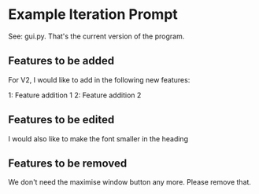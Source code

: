 # Example Iteration Prompt

See: gui.py. That's the current version of the program. 

## Features to be added

For V2, I would like to add in the following new features:

1: Feature addition 1
2: Feature addition 2

## Features to be edited

I would also like to make the font smaller in the heading

## Features to be removed

We don't need the maximise window button any more. Please remove that. 